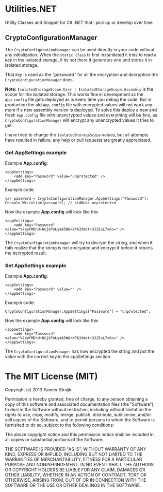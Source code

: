 Utilities.NET
=============

Utility Classes and Snippet for C# .NET that i pick up or develop over time

## CryptoConfigurationManager

The `CryptoConfigurationManager` can be used directly in your code without any initialization. When the `static class` is first instantiated it tries to read a *key* in the isolated storage, if its not there it generates one and stores it in isolated storage. 

That *key* is used as the *"password"* for all the encryption and decryption the `CryptoConfigurationManager` does.

**Note:** `IsolatedStorageScope.User | IsolatedStorageScope.Assembly` is the scope for the isolated storage. This works fine in development as the `App.config` file gets deployed as is every time you debug the code. But in production the old `App.config` file with encrypted values will not work any more if a new assembly version is deployed. To solve this deploy a new and fresh `App.config` file with unencrypted values and everything will be fine, as `CryptoConfigurationManager` will encrypt any unencrypted values it tries to get.

I have tried to change the `IsolatedStorageScope` values, but all attempts have resulted in failure, any help or pull requests are greatly appreciated.

### Get AppSettings example

Example **App.config**:

	<appSettings>
    	<add key="Password" value="unprotected" />
    </appSettings>

Example code:

    var password = CryptoConfigurationManager.AppSettings["Password"];
    Console.WriteLine(password); // stdOut: unprotected
    
Now the example **App.config** will look like this

	<appSettings>
    	<add key="Password" value="V7eyFMDnU+NGj6PoLymk5WG+XPG33mot+3J2EaL7x6o=" />
    </appSettings>
    
The `CryptoConfigurationManager` will try to decrypt the string, and when it fails realize that the string is not encrypted and encrypt it before it returns the decrypted result.

### Set AppSettings example

Example **App.config**:

	<appSettings>
    	<add key="Password" value="" />
    </appSettings>
    
Example code:

	CryptoConfigurationManager.AppSettings["Password"] = "unprotected";
    
Now the example **App.config** will look like this

	<appSettings>
    	<add key="Password" value="V7eyFMDnU+NGj6PoLymk5WG+XPG33mot+3J2EaL7x6o=" />
    </appSettings>
    
The `CryptoConfigurationManager` has now encrypted the string and put the value with the correct key in the appSettings section.

The MIT License (MIT)
=============

Copyright (c) 2013 Sander Struijk

Permission is hereby granted, free of charge, to any person obtaining a copy
of this software and associated documentation files (the "Software"), to deal
in the Software without restriction, including without limitation the rights
to use, copy, modify, merge, publish, distribute, sublicense, and/or sell
copies of the Software, and to permit persons to whom the Software is
furnished to do so, subject to the following conditions:

The above copyright notice and this permission notice shall be included in
all copies or substantial portions of the Software.

THE SOFTWARE IS PROVIDED "AS IS", WITHOUT WARRANTY OF ANY KIND, EXPRESS OR
IMPLIED, INCLUDING BUT NOT LIMITED TO THE WARRANTIES OF MERCHANTABILITY,
FITNESS FOR A PARTICULAR PURPOSE AND NONINFRINGEMENT. IN NO EVENT SHALL THE
AUTHORS OR COPYRIGHT HOLDERS BE LIABLE FOR ANY CLAIM, DAMAGES OR OTHER
LIABILITY, WHETHER IN AN ACTION OF CONTRACT, TORT OR OTHERWISE, ARISING FROM,
OUT OF OR IN CONNECTION WITH THE SOFTWARE OR THE USE OR OTHER DEALINGS IN
THE SOFTWARE.
